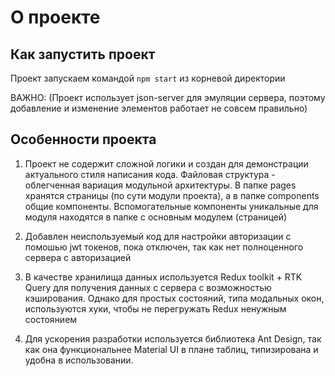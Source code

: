 # О проекте



## Как запустить проект

Проект запускаем командой `npm start` из корневой директории

ВАЖНО: (Проект использует json-server для эмуляции сервера, поэтому добавление и изменение элементов работает не совсем правильно)

## Особенности проекта

1) Проект не содержит сложной логики и создан для демонстрации актуального стиля написания кода. Файловая структура - облегченная вариация модульной архитектуры. В папке pages хранятся страницы (по сути модули проекта), а в папке components общие компоненты. Вспомогательные компоненты уникальные для модуля находятся в папке с основным модулем (страницей)

2) Добавлен неиспользуемый код для настройки авторизации с помошью jwt токенов, пока отключен, так как нет полноценного сервера с авторизацией

3) В качестве хранилища данных используется Redux toolkit + RTK Query для получения данных с сервера с возможностью кэширования. Однако для простых состояний, типа модальных окон, используются хуки, чтобы не перегружать Redux ненужным состоянием

4) Для ускорения разработки используется библиотека Ant Design, так как она функциональнее Material UI в плане таблиц, типизирована и удобна в использовании.
